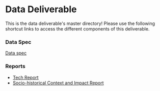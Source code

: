 # Data Deliverable
This is the data deliverable's master directory! Please use the following shortcut links to access the different components of this deliverable.

### Data Spec ###
[Data spec](https://github.com/CS1951A-S21-Brown/pandaIrmic_final_project/blob/main/data_deliverable/data/README.md#data-spec)

### Reports ###
- [Tech Report](https://github.com/CS1951A-S21-Brown/pandaIrmic_final_project/blob/main/data_deliverable/reports/tech_report.md)
- [Socio-historical Context and Impact Report](reports/social_impact_report)
